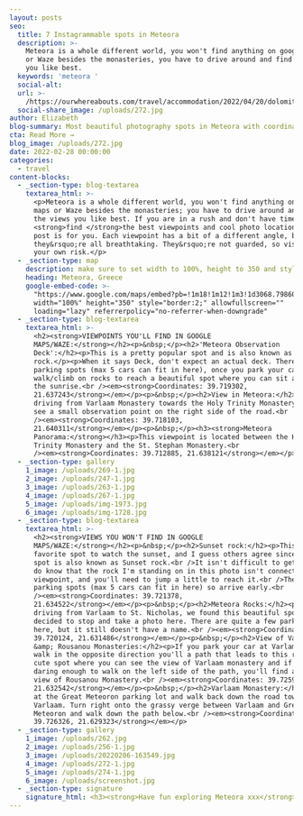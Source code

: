 ```yaml
---
layout: posts
seo:
  title: 7 Instagrammable spots in Meteora
  description: >-
    Meteora is a whole different world, you won't find anything on google maps
    or Waze besides the monasteries, you have to drive around and find the views
    you like best. 
  keywords: 'meteora '
  social-alt:
  url: >-
    /https://ourwhereabouts.com/travel/accommodation/2022/04/20/dolomites-travel-guide.html
  social-share_image: /uploads/272.jpg
author: Elizabeth
blog-summary: Most beautiful photography spots in Meteora with coordinates
cta: Read More →
blog_image: /uploads/272.jpg
date: 2022-02-28 00:00:00
categories:
  - travel
content-blocks:
  - _section-type: blog-textarea
    textarea_html: >-
      <p>Meteora is a whole different world, you won't find anything on google
      maps or Waze besides the monasteries; you have to drive around and find
      the views you like best. If you are in a rush and don't have time to
      <strong>find </strong>the best viewpoints and cool photo locations, this
      post is for you. Each viewpoint has a bit of a different angle, but
      they&rsquo;re all breathtaking. They&rsquo;re not guarded, so visit at
      your own risk.</p>
  - _section-type: map
    description: make sure to set width to 100%, height to 350 and style to border 2
    heading: Meteora, Greece
    google-embed-code: >-
      "https://www.google.com/maps/embed?pb=!1m18!1m12!1m3!1d3068.798606323952!2d21.628400915538794!3d39.721708505537755!2m3!1f0!2f0!3f0!3m2!1i1024!2i768!4f13.1!3m3!1m2!1s0x13590faee8327f39%3A0x7127add4d8bc32ff!2sMeteora!5e0!3m2!1sen!2sth!4v1650431576319!5m2!1sen!2sth"
      width="100%" height="350" style="border:2;" allowfullscreen=""
      loading="lazy" referrerpolicy="no-referrer-when-downgrade"
  - _section-type: blog-textarea
    textarea_html: >-
      <h2><strong>VIEWPOINTS YOU'LL FIND IN GOOGLE
      MAPS/WAZE:</strong></h2><p>&nbsp;</p><h2>'Meteora Observation
      Deck':</h2><p>This is a pretty popular spot and is also known as Sunrise
      rock.</p><p>When it says Deck, don't expect an actual deck. There are 3
      parking spots (max 5 cars can fit in here), once you park your car you
      walk/climb on rocks to reach a beautiful spot where you can sit and watch
      the sunrise.<br /><em><strong>Coordinates: 39.719302,
      21.637243</strong></em></p><p>&nbsp;</p><h2>View in Meteora:</h2><p>While
      driving from Varlaam Monastery towards the Holy Trinity Monastery, you'll
      see a small observation point on the right side of the road.<br
      /><em><strong>Coordinates: 39.718103,
      21.640311</strong></em></p><p>&nbsp;</p><h3><strong>Meteora
      Panorama:</strong></h3><p>This viewpoint is located between the Holy
      Trinity Monastery and the St. Stephan Monastery.<br
      /><em><strong>Coordinates: 39.712885, 21.638121</strong></em></p>
  - _section-type: gallery
    1_image: /uploads/269-1.jpg
    2_image: /uploads/247-1.jpg
    3_image: /uploads/263-1.jpg
    4_image: /uploads/267-1.jpg
    5_image: /uploads/img-1973.jpg
    6_image: /uploads/img-1728.jpg
  - _section-type: blog-textarea
    textarea_html: >-
      <h2><strong>VIEWS YOU WON'T FIND IN GOOGLE
      MAPS/WAZE:</strong></h2><p>&nbsp;</p><h2>Sunset rock:</h2><p>This was our
      favorite spot to watch the sunset, and I guess others agree since this
      spot is also known as Sunset rock.<br />It isn't difficult to get to but
      do know that the rock I'm standing on in this photo isn't connected to the
      viewpoint, and you'll need to jump a little to reach it.<br />There are 3
      parking spots (max 5 cars can fit in here) so arrive early.<br
      /><em><strong>Coordinates: 39.721378,
      21.634522</strong></em></p><p>&nbsp;</p><h2>Meteora Rocks:</h2><p>While
      driving from Varlaam to St. Nicholas, we found this beautiful spot and
      decided to stop and take a photo here. There are quite a few parking spots
      here, but it still doesn't have a name.<br /><em><strong>Coordinates:
      39.720124, 21.631486</strong></em></p><p>&nbsp;</p><h2>View of Varlaam
      &amp; Rousanou Monasteries:</h2><p>If you park your car at Varlamm and
      walk in the opposite direction you'll a path that leads to this really
      cute spot where you can see the view of Varlaam monastery and if you are
      daring enough to walk on the left side of the path, you'll find a gorgeous
      view of Rousanou Monastery.<br /><em><strong>Coordinates: 39.725934,
      21.632542</strong></em></p><p>&nbsp;</p><h2>Varlaam Monastery:</h2><p>Park
      at the Great Meteoron parking lot and walk back down the road towards
      Varlaam. Turn right onto the grassy verge between Varlaam and Great
      Meteoron and walk down the path below.<br /><em><strong>Coordinates:
      39.726326, 21.629323</strong></em></p>
  - _section-type: gallery
    1_image: /uploads/262.jpg
    2_image: /uploads/256-1.jpg
    3_image: /uploads/20220206-163549.jpg
    4_image: /uploads/272-1.jpg
    5_image: /uploads/274-1.jpg
    6_image: /uploads/screenshot.jpg
  - _section-type: signature
    signature_html: <h3><strong>Have fun exploring Meteora xxx</strong></h3>
---
```

